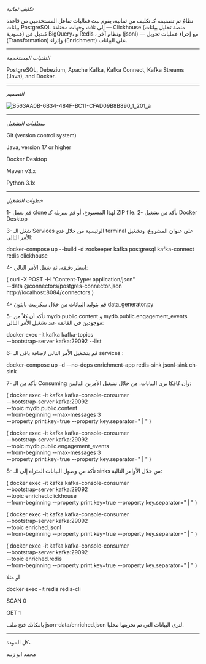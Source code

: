 *تكليف ثمانية* 

نظامٌ تم تصميمه كـ تكليف من ثمانية، يقوم ببث فعاليات تفاعل المستخدمين من قاعدة بيانات PostgreSQL إلى ثلاث وجهات مختلفة — Clickhouse (منصة تحليل بيانات عمودية) كبديل عن BigQuery، و Redis ، ونظام آخر (jsonl) — مع إجراء عمليات تحويل (Transformation) وإثراء (Enrichment) على البيانات.

_________________________________________________________
*التقنيات المستخدمة* 

PostgreSQL, Debezium, Apache Kafka, Kafka Connect, Kafka Streams (Java), and Docker.

__________________________________________________________

*التصميم* 

![B563AA0B-6B34-484F-BC11-CFAD09B8B890_1_201_a](https://github.com/user-attachments/assets/b77846ba-dda4-42d5-ae54-5b76ae51ac15)


_________________________________________________________________________
*متطلبات التشغيل* 

Git (version control system)

Java, version 17 or higher

Docker Desktop

Maven v3.x

Python 3.1x

________________________________________________________________


*خطوات التشغيل*

1- قم بعمل clone  لهذا المستودع، أو قم بتنزيله كـ ZIP file. 
2- تأكد من تشغيل  Docker Desktop

3- شغل الـ Services الرئيسية من خلال فتح terminal على عنوان المشروع، وتشغيل الأمر التالي: 


docker-compose up --build -d zookeeper kafka postgresql kafka-connect redis clickhouse


4- انتظر دقيقة، ثم شغل الأمر التالي:



( curl -X POST -H "Content-Type: application/json" \
--data @connectors/postgres-connector.json \
http://localhost:8084/connectors )



4- قم بتوليد البيانات من خلال سكريبت بايثون data_generator.py




5- تأكد أن كلاً من mydb.public.content و mydb.public.engagement_events موجودين في القائمة عند تشغيل الأمر التالي:




docker exec -it kafka kafka-topics \
--bootstrap-server kafka:29092 --list



6- قم بتشغيل الأمر التالي لإضافة باقي الـ services : 



docker-compose up -d --no-deps enrichment-app redis-sink jsonl-sink ch-sink




7- تأكد من الـ Consuming وأن كافكا يرى البيانات، من خلال تشغيل الأمرين التاليين: 




( docker exec -it kafka kafka-console-consumer \
--bootstrap-server kafka:29092 \
--topic mydb.public.content \
--from-beginning --max-messages 3 \
--property print.key=true --property key.separator=" | " )





( docker exec -it kafka kafka-console-consumer \
--bootstrap-server kafka:29092 \
--topic mydb.public.engagement_events \
--from-beginning --max-messages 3 \
--property print.key=true --property key.separator=" | " )






8- تأكد من وصول البيانات المثراة إلى الـ sinks من خلال الأوامر التالية:


( docker exec -it kafka kafka-console-consumer \
    --bootstrap-server kafka:29092 \
    --topic enriched.clickhouse \
    --from-beginning --property print.key=true --property key.separator=" | " )

    



( docker exec -it kafka kafka-console-consumer \
    --bootstrap-server kafka:29092 \
    --topic enriched.jsonl \
    --from-beginning --property print.key=true --property key.separator=" | " )


    

( docker exec -it kafka kafka-console-consumer \
    --bootstrap-server kafka:29092 \
    --topic enriched.redis \
    --from-beginning --property print.key=true --property key.separator=" | " )
    



او مثلا



 docker exec -it redis redis-cli


SCAN 0

GET 1


بامكانك فتح ملف json-data/enriched.json لترى البيانات التي تم تخزينها محليا. 
___________________________________________________________________________________


كل المودة،

محمد ابو زبيد

